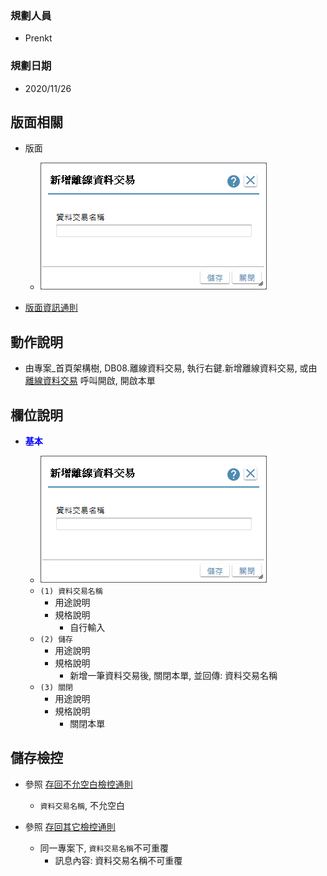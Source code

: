 ### <div id="user">規劃人員</div>
* Prenkt

### <div id="updatedate">規劃日期</div>
* 2020/11/26

## <div id="layout">版面相關</div>
* 版面
    * ![pic][image_AddOfflinePosting]


* [版面資訊通則][link_ruleother1]

## <div id="form-action">動作說明</div>
* 由專案_首頁架構樹, DB08.離線資料交易, 執行右鍵.新增離線資料交易, 或由 [離線資料交易][link_offlineposting] 呼叫開啟, 開啟本單

## <div id="object-desc">欄位說明</div>
* <p id="fieldbreak1" style="color:blue;font-weight:bold">基本</p>

    * ![pic][image_AddOfflinePosting_block1]
    * `(1) 資料交易名稱`
        * 用途說明
        * 規格說明
            * 自行輸入
    * `(2) 儲存`
        * 用途說明
        * 規格說明
            * 新增一筆資料交易後, 關閉本單, 並回傳: 資料交易名稱
    * `(3) 關閉`
        * 用途說明
        * 規格說明
            * 關閉本單


## <div id="save-action">儲存檢控</div>            
* 參照 [存回不允空白檢控通則][link_ruleother7]
    * `資料交易名稱`, 不允空白

* 參照 [存回其它檢控通則][link_ruleother8]
    * 同一專案下, `資料交易名稱`不可重覆
        * 訊息內容: 資料交易名稱不可重覆


<!--圖片-->
[image_AddOfflinePosting]:attachment/AddOfflinePosting.png
[image_AddOfflinePosting_block1]:attachment/AddOfflinePosting-Block1.png


<!--超連結 -->
[link_offlineposting]:README.md

[link_ruleother1]:/8.10.0/IDE/Specification/RulesOther/README#ruleother1 "共用通則_其它/版面資訊通則"
[link_ruleother7]:/8.10.0/IDE/Specification/RulesOther/README#ruleother7 "共用通則_其它/存回不允空白檢控通則"
[link_ruleother8]:/8.10.0/IDE/Specification/RulesOther/README#ruleother8 "共用通則_其它/存回其它檢控通則"
